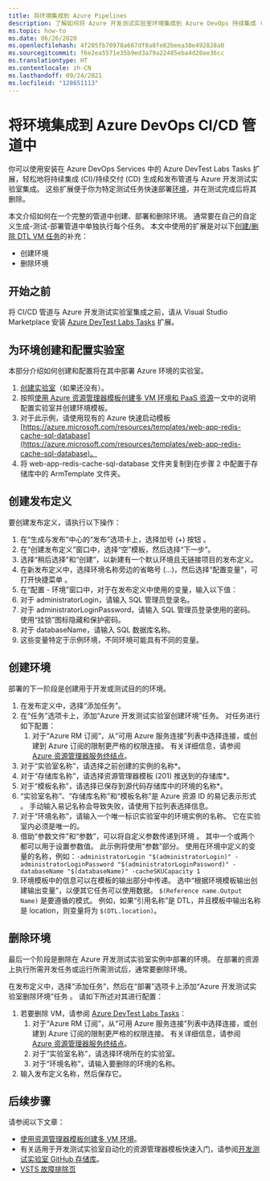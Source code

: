 ```yaml
---
title: 将环境集成到 Azure Pipelines
description: 了解如何将 Azure 开发测试实验室环境集成到 Azure DevOps 持续集成 (CI) 和持续交付 (CD) 管道。
ms.topic: how-to
ms.date: 06/26/2020
ms.openlocfilehash: 4f205fb70978a667df8a8fe82beea38e492828a0
ms.sourcegitcommit: f6e2ea5571e35b9ed3a79a22485eba4d20ae36cc
ms.translationtype: HT
ms.contentlocale: zh-CN
ms.lasthandoff: 09/24/2021
ms.locfileid: "128651113"
---
```

# <a name="integrate-environments-into-your-azure-devops-cicd-pipelines"></a>将环境集成到 Azure DevOps CI/CD 管道中
你可以使用安装在 Azure DevOps Services 中的 Azure DevTest Labs Tasks 扩展，轻松地将持续集成 (CI)/持续交付 (CD) 生成和发布管道与 Azure 开发测试实验室集成。 这些扩展便于你为特定测试任务快速部署[环境](devtest-lab-test-env.md)，并在测试完成后将其删除。 

本文介绍如何在一个完整的管道中创建、部署和删除环境。 通常要在自己的自定义生成-测试-部署管道中单独执行每个任务。 本文中使用的扩展是对以下[创建/删除 DTL VM 任务](devtest-lab-integrate-ci-cd.md)的补充：

- 创建环境
- 删除环境

## <a name="before-you-begin"></a>开始之前
将 CI/CD 管道与 Azure 开发测试实验室集成之前，请从 Visual Studio Marketplace 安装 [Azure DevTest Labs Tasks](https://marketplace.visualstudio.com/items?itemName=ms-azuredevtestlabs.tasks) 扩展。 

## <a name="create-and-configure-the-lab-for-environments"></a>为环境创建和配置实验室
本部分介绍如何创建和配置将在其中部署 Azure 环境的实验室。

1. [创建实验室](devtest-lab-create-lab.md)（如果还没有）。 
2. 按照[使用 Azure 资源管理器模板创建多 VM 环境和 PaaS 资源](devtest-lab-create-environment-from-arm.md)一文中的说明配置实验室并创建环境模板。
3. 对于此示例，请使用现有的 Azure 快速启动模板 [https://azure.microsoft.com/resources/templates/web-app-redis-cache-sql-database](https://azure.microsoft.com/resources/templates/web-app-redis-cache-sql-database)。
4. 将 web-app-redis-cache-sql-database 文件夹复制到在步骤 2 中配置于存储库中的 ArmTemplate 文件夹。

## <a name="create-a-release-definition"></a>创建发布定义
要创建发布定义，请执行以下操作：

1.  在“生成与发布”中心的“发布”选项卡上，选择加号 (+) 按钮  。
2.  在“创建发布定义”窗口中，选择“空”模板，然后选择“下一步”。
3.  选择“稍后选择”和“创建”，以新建有一个默认环境且无链接项目的发布定义。
4.  在新发布定义中，选择环境名称旁边的省略号 (...)，然后选择“配置变量”，可打开快捷菜单 。
5.  在“配置 - 环境”窗口中，对于在发布定义中使用的变量，输入以下值：
1.  对于 administratorLogin，请输入 SQL 管理员登录名。
2.  对于 administratorLoginPassword，请输入 SQL 管理员登录使用的密码。 使用“挂锁”图标隐藏和保护密码。
3.  对于 databaseName，请输入 SQL 数据库名称。
4.  这些变量特定于示例环境，不同环境可能具有不同的变量。

## <a name="create-an-environment"></a>创建环境
部署的下一阶段是创建用于开发或测试目的的环境。

1. 在发布定义中，选择“添加任务”。
2. 在“任务”选项卡上，添加“Azure 开发测试实验室创建环境”任务。 对任务进行如下配置：
    1. 对于“Azure RM 订阅”，从“可用 Azure 服务连接”列表中选择连接，或创建到 Azure 订阅的限制更严格的权限连接。 有关详细信息，请参阅 [Azure 资源管理器服务终结点](/azure/devops/pipelines/library/service-endpoints)。
2. 对于“实验室名称”，请选择之前创建的实例的名称*。
3. 对于“存储库名称”，请选择资源管理器模板 (201) 推送到的存储库*。
4. 对于“模板名称”，请选择已保存到源代码存储库中的环境的名称*。 
5. “实验室名称”、“存储库名称”和“模板名称”是 Azure 资源 ID 的易记表示形式  。 手动输入易记名称会导致失败，请使用下拉列表选择信息。
6. 对于“环境名称”，请输入一个唯一标识实验室中的环境实例的名称。  它在实验室内必须是唯一的。
7. 借助“参数文件”和“参数”，可以将自定义参数传递到环境 。 其中一个或两个都可以用于设置参数值。 此示例将使用“参数”部分。 使用在环境中定义的变量的名称，例如：`-administratorLogin "$(administratorLogin)" -administratorLoginPassword "$(administratorLoginPassword)" -databaseName "$(databaseName)" -cacheSKUCapacity 1`
8. 环境模板中的信息可以在模板的输出部分中传递。 选中“根据环境模板输出创建输出变量”，以便其它任务可以使用数据。 `$(Reference name.Output Name)` 是要遵循的模式。 例如，如果“引用名称”是 DTL，并且模板中输出名称是 location，则变量将为 `$(DTL.location)`。

## <a name="delete-the-environment"></a>删除环境
最后一个阶段是删除在 Azure 开发测试实验室实例中部署的环境。 在部署的资源上执行所需开发任务或运行所需测试后，通常要删除环境。

在发布定义中，选择“添加任务”，然后在“部署”选项卡上添加“Azure 开发测试实验室删除环境”任务  。 请如下所述对其进行配置：

1. 若要删除 VM，请参阅 [Azure DevTest Labs Tasks](https://marketplace.visualstudio.com/items?itemName=ms-azuredevtestlabs.tasks)：
    1. 对于“Azure RM 订阅”，从“可用 Azure 服务连接”列表中选择连接，或创建到 Azure 订阅的限制更严格的权限连接。 有关详细信息，请参阅 [Azure 资源管理器服务终结点](/azure/devops/pipelines/library/service-endpoints)。
    2. 对于“实验室名称”，请选择环境所在的实验室。
    3. 对于“环境名称”，请输入要删除的环境的名称。
2. 输入发布定义名称，然后保存它。

## <a name="next-steps"></a>后续步骤
请参阅以下文章： 
- [使用资源管理器模板创建多 VM 环境](devtest-lab-create-environment-from-arm.md)。
- 有关适用于开发测试实验室自动化的资源管理器模板快速入门，请参阅[开发测试实验室 GitHub 存储库](https://github.com/Azure/azure-quickstart-templates)。
- [VSTS 故障排除页](/azure/devops/pipelines/troubleshooting)
